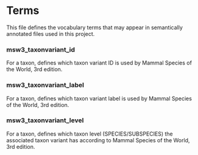 Terms
=====
This file defines the vocabulary terms that may appear in semantically annotated files used in this project.

### msw3_taxonvariant_id

For a taxon, defines which taxon variant ID is used by Mammal Species of the World, 3rd edition.

### msw3_taxonvariant_label

For a taxon, defines which taxon variant label is used by Mammal Species of the World, 3rd edition.

### msw3_taxonvariant_level

For a taxon, defines which taxon level (SPECIES/SUBSPECIES) the associated taxon variant has according to Mammal Species of the World, 3rd edition.
